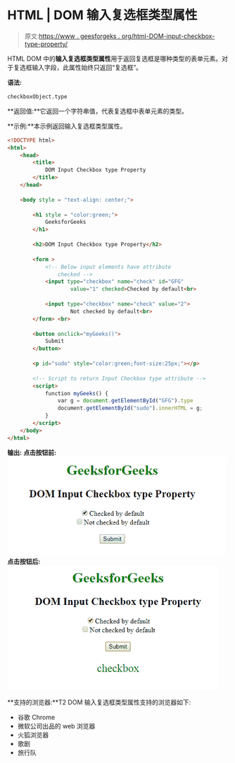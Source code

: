 # HTML | DOM 输入复选框类型属性

> 原文:[https://www . geesforgeks . org/html-DOM-input-checkbox-type-property/](https://www.geeksforgeeks.org/html-dom-input-checkbox-type-property/)

HTML DOM 中的**输入复选框类型属性**用于返回复选框是哪种类型的表单元素。对于复选框输入字段，此属性始终只返回“复选框”。

**语法:**

```html
checkboxObject.type
```

**返回值:**它返回一个字符串值，代表复选框中表单元素的类型。

**示例:**本示例返回输入复选框类型属性。

```html
<!DOCTYPE html> 
<html> 
    <head> 
        <title>
            DOM Input Checkbox type Property
        </title> 
    </head> 

    <body style = "text-align: center;"> 

        <h1 style = "color:green;">
            GeeksforGeeks
        </h1> 

        <h2>DOM Input Checkbox type Property</h2> 

        <form > 
            <!-- Below input elements have attribute
                checked -->
            <input type="checkbox" name="check" id="GFG" 
                    value="1" checked>Checked by default<br> 

            <input type="checkbox" name="check" value="2">
                    Not checked by default<br> 
        </form> <br>

        <button onclick="myGeeks()">
            Submit
        </button>

        <p id="sudo" style="color:green;font-size:25px;"></p>

        <!-- Script to return Input Checkbox type attribute -->
        <script>
            function myGeeks() {
                var g = document.getElementById("GFG").type
                document.getElementById("sudo").innerHTML = g;
            }
        </script>
    </body> 
</html>                          
```

**输出:**
**点击按钮前:**
![](img/11d9e316681e351f5cee1ea0d7674687.png)
**点击按钮后:**
![](img/d00ba25f17da3654b279c01455cf19e6.png)

**支持的浏览器:**T2 DOM 输入复选框类型属性支持的浏览器如下:

*   谷歌 Chrome
*   微软公司出品的 web 浏览器
*   火狐浏览器
*   歌剧
*   旅行队